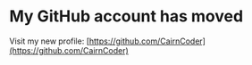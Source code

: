 # My GitHub account has moved
Visit my new profile: [https://github.com/CairnCoder](https://github.com/CairnCoder)
